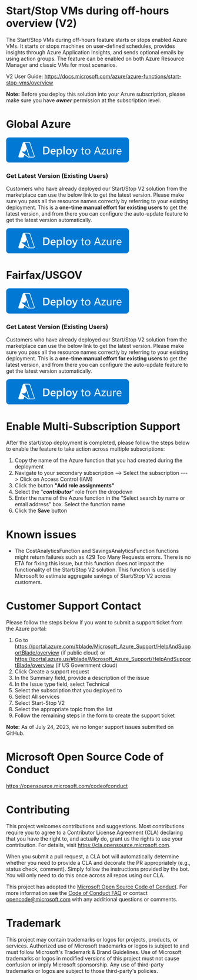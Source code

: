 # Start/Stop VMs during off-hours overview (V2)

The Start/Stop VMs during off-hours feature starts or stops enabled Azure VMs. It starts or stops machines on user-defined schedules, provides insights through Azure Application Insights, and sends optional emails by using action groups. The feature can be enabled on both Azure Resource Manager and classic VMs for most scenarios.

V2 User Guide: https://docs.microsoft.com/azure/azure-functions/start-stop-vms/overview

**Note:** Before you deploy this solution into your Azure subscription, please make sure you have **_owner_** permission at the subscription level.

# Global Azure

<a href="https://portal.azure.com/#create/microsoftcorporation1620879115842.startstopv2startstopv2-08252021" target="_blank">
  <img src="https://raw.githubusercontent.com/Azure/azure-quickstart-templates/master/1-CONTRIBUTION-GUIDE/images/deploytoazure.svg?sanitize=true"/>
</a>

### Get Latest Version (Existing Users)
 
 Customers who have already deployed our Start/Stop V2 solution from the marketplace can use the below link to get the latest version. Please make sure you pass all the resource names correctly by referring to your existing deployment. This is a **one-time manual effort for existing users** to get the latest version, and from there you can configure the auto-update feature to get the latest version automatically.

[![Deploy to Azure](https://raw.githubusercontent.com/Azure/azure-quickstart-templates/master/1-CONTRIBUTION-GUIDE/images/deploytoazure.svg?sanitize=true)](https://portal.azure.com/#create/Microsoft.Template/uri/https%3A%2F%2Fstartstopv2prod.blob.core.windows.net%2Fartifacts%2Fssv2autoupdate.json)

<p>
  
# Fairfax/USGOV

<a href="https://portal.azure.us/#create/microsoftcorporation1620879115842.startstopv2-gov-fairfaxstartstopv2gov-09012021" target="_blank">
  <img src="https://raw.githubusercontent.com/Azure/azure-quickstart-templates/master/1-CONTRIBUTION-GUIDE/images/deploytoazure.svg?sanitize=true"/>
</a>

 ### Get Latest Version (Existing Users)
 
 Customers who have already deployed our Start/Stop V2 solution from the marketplace can use the below link to get the latest version. Please make sure you pass all the resource names correctly by referring to your existing deployment. This is a **one-time manual effort for existing users** to get the latest version, and from there you can configure the auto-update feature to get the latest version automatically.

 [![Deploy to Azure](https://raw.githubusercontent.com/Azure/azure-quickstart-templates/master/1-CONTRIBUTION-GUIDE/images/deploytoazure.svg?sanitize=true)](https://portal.azure.us/?microsoft_azure_marketplace_itemhidekey=cuidCustomDeployment#create/Microsoft.Template/uri/https%3A%2F%2Fstartstopv2prod.blob.core.windows.net%2Fartifacts%2Fssv2autoupdateff.json)
  
<p>
  
# Enable Multi-Subscription Support
After the start/stop deployment is completed, please follow the steps below to enable the feature to take action across multiple subscriptions:
1. Copy the name of the Azure function that you had created during the deployment
1. Navigate to your secondary subscription -->  Select the subscription ---> Click on Access Control (IAM)
1. Click the button <b>"Add role assignments"</b>  
1. Select the "**_contributor_**" role from the dropdown
1. Enter the name of the Azure function in the "Select search by name or email address" box. Select the function name
1. Click the <b>Save</b> button

# Known issues
- The CostAnalyticsFunction and SavingsAnalyticsFunction functions might return failures such as 429 Too Many Requests errors. There is no ETA for fixing this issue, but this function does not impact the functionality of the Start/Stop V2 solution. This function is used by Microsoft to estimate aggregate savings of Start/Stop V2 across customers.

# Customer Support Contact
Please follow the steps below if you want to submit a support ticket from the Azure portal:
  
1. Go to https://portal.azure.com/#blade/Microsoft_Azure_Support/HelpAndSupportBlade/overview (if public cloud) or https://portal.azure.us/#blade/Microsoft_Azure_Support/HelpAndSupportBlade/overview (if US Government cloud)
2. Click Create a support request
3. In the Summary field, provide a description of the issue
4. In the Issue type field, select Technical
5. Select the subscription that you deployed to
6. Select All services
7. Select Start-Stop V2
8. Select the appropriate topic from the list
9. Follow the remaining steps in the form to create the support ticket

**Note:** As of July 24, 2023, we no longer support issues submitted on GitHub.
  
# Microsoft Open Source Code of Conduct
https://opensource.microsoft.com/codeofconduct

# Contributing
This project welcomes contributions and suggestions. Most contributions require you to agree to a
Contributor License Agreement (CLA) declaring that you have the right to, and actually do, grant us
the rights to use your contribution. For details, visit https://cla.opensource.microsoft.com.

When you submit a pull request, a CLA bot will automatically determine whether you need to provide
a CLA and decorate the PR appropriately (e.g., status check, comment). Simply follow the instructions
provided by the bot. You will only need to do this once across all repos using our CLA.

This project has adopted the [Microsoft Open Source Code of Conduct](https://opensource.microsoft.com/codeofconduct/).
For more information see the [Code of Conduct FAQ](https://opensource.microsoft.com/codeofconduct/faq/) or
contact [opencode@microsoft.com](mailto:opencode@microsoft.com) with any additional questions or comments.


# Trademark
This project may contain trademarks or logos for projects, products, or services. Authorized use of Microsoft trademarks or logos is subject to and must follow Microsoft's Trademark & Brand Guidelines. Use of Microsoft trademarks or logos in modified versions of this project must not cause confusion or imply Microsoft sponsorship. Any use of third-party trademarks or logos are subject to those third-party's policies.
